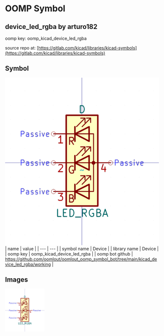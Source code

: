 # OOMP Symbol  
## device_led_rgba  by arturo182  
  
oomp key: oomp_kicad_device_led_rgba  
  
source repo at: [https://gitlab.com/kicad/libraries/kicad-symbols](https://gitlab.com/kicad/libraries/kicad-symbols)  
## Symbol  
  
[![working.png](working_600.png)](working.png)  
| name | value | 
| --- | --- | 
| symbol name | Device | 
| library name | Device | 
| oomp key | oomp_kicad_device_led_rgba | 
| oomp bot github | https://github.com/oomlout/oomlout_oomp_symbol_bot/tree/main/kicad_device_led_rgba/working | 
## Images  
  
[![working.png](working_140.png)](working.png)  
